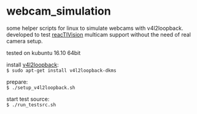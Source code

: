 # webcam_simulation
some helper scripts for linux to simulate webcams with v4l2loopback.  
developed to test [reacTIVision](https://github.com/mkalten/reacTIVision) multicam support without the need of real camera setup.

tested on kubuntu 16.10 64bit

install [v4l2loopback](https://github.com/umlaeute/v4l2loopback):  
`$ sudo apt-get install v4l2loopback-dkms`

prepare:  
`$ ./setup_v4l2loopback.sh`

start test source:  
`$ ./run_testsrc.sh`
